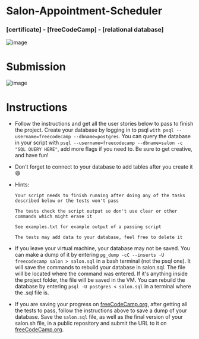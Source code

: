 # Salon-Appointment-Scheduler
### [certificate] - [freeCodeCamp] - [relational database]

![image](https://github.com/user-attachments/assets/c42bcc06-6ff1-4d5f-a756-ebb52191a47e)

# Submission
![image](https://github.com/user-attachments/assets/bc728ed5-00f6-4258-855a-ce3765408c1d)

# Instructions
- Follow the instructions and get all the user stories below to pass to finish the project. Create your database by logging in to psql `with psql --username=freecodecamp --dbname=postgres`. You can query the database in your script with `psql --username=freecodecamp --dbname=salon -c "SQL QUERY HERE"`, add more flags if you need to. Be sure to get creative, and have fun!

- Don't forget to connect to your database to add tables after you create it 😄

- Hints:

  `Your script needs to finish running after doing any of the tasks described below or the tests won't pass`

  `The tests check the script output so don't use clear or other commands which might erase it`

  `See examples.txt for example output of a passing script`

  `The tests may add data to your database, feel free to delete it`

- If you leave your virtual machine, your database may not be saved. You can make a dump of it by entering `pg_dump -cC --inserts -U freecodecamp salon > salon.sql` in a bash terminal (not the psql one). It will save the commands to rebuild your database in salon.sql. The file will be located where the command was entered. If it's anything inside the project folder, the file will be saved in the VM. You can rebuild the database by entering `psql -U postgres < salon.sql` in a terminal where the .sql file is.

- If you are saving your progress on [freeCodeCamp.org](https://www.freecodecamp.org/), after getting all the tests to pass, follow the instructions above to save a dump of your database. Save the `salon.sql` file, as well as the final version of your salon.sh file, in a public repository and submit the URL to it on [freeCodeCamp.org](https://www.freecodecamp.org/).
